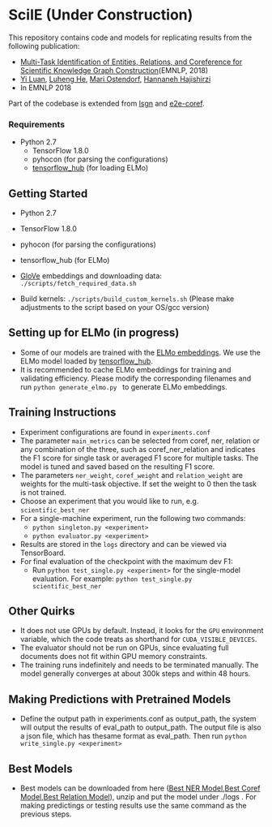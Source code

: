 # SciIE (Under Construction)

This repository contains code and models for replicating results from the following publication:
* [Multi-Task Identification of Entities, Relations, and Coreference for  Scientific Knowledge Graph Construction](https://arxiv.org/pdf/1808.09602.pdf)(EMNLP, 2018)
* [Yi Luan](http://ssli.ee.washington.edu/~luanyi/), [Luheng He](https://homes.cs.washington.edu/~luheng), [Mari Ostendorf](https://ssli.ee.washington.edu/people/mo/), [Hannaneh Hajishirzi](https://homes.cs.washington.edu/~hannaneh/)
* In EMNLP 2018

Part of the codebase is extended from [lsgn](https://github.com/luheng/lsgn) and [e2e-coref](https://github.com/kentonl/e2e-coref). 

### Requirements
* Python 2.7
  * TensorFlow 1.8.0
  * pyhocon (for parsing the configurations)
  * [tensorflow_hub](https://www.tensorflow.org/hub/) (for loading ELMo)

## Getting Started
* Python 2.7
* TensorFlow 1.8.0
* pyhocon (for parsing the configurations)
* tensorflow_hub (for ELMo)

* [GloVe](https://nlp.stanford.edu/projects/glove/) embeddings and downloading data:  
`./scripts/fetch_required_data.sh` 
* Build kernels: `./scripts/build_custom_kernels.sh` (Please make adjustments to the script based on your OS/gcc version)

## Setting up for ELMo (in progress)
* Some of our models are trained with the [ELMo embeddings](https://allennlp.org/elmo). We use the ELMo model loaded by [tensorflow_hub](https://www.tensorflow.org/hub/modules/google/elmo/1).
* It is recommended to cache ELMo embeddings for training and validating efficiency. Please modify the corresponding filenames and run
`python generate_elmo.py ` to generate ELMo embeddings.


## Training Instructions

* Experiment configurations are found in `experiments.conf`
* The parameter `main_metrics` can be selected from coref, ner, relation or any combination of the three, such as coref_ner_relation and indicates the F1 score for single task or averaged F1 score for multiple tasks. The model is tuned and saved based on the resulting F1 score.
* The parameters `ner_weight`, `coref_weight` and `relation_weight` are weights for the multi-task objective. If set the weight to 0 then the task is not trained.
* Choose an experiment that you would like to run, e.g. `scientific_best_ner`
* For a single-machine experiment, run the following two commands:
  * `python singleton.py <experiment>`
  * `python evaluator.py <experiment>`
* Results are stored in the `logs` directory and can be viewed via TensorBoard.
* For final evaluation of the checkpoint with the maximum dev F1:
  * Run `python test_single.py <experiment>` for the single-model evaluation. For example: `python test_single.py scientific_best_ner`

## Other Quirks

* It does not use GPUs by default. Instead, it looks for the `GPU` environment variable, which the code treats as shorthand for `CUDA_VISIBLE_DEVICES`.
* The evaluator should not be run on GPUs, since evaluating full documents does not fit within GPU memory constraints.
* The training runs indefinitely and needs to be terminated manually. The model generally converges at about 300k steps and within 48 hours.

## Making Predictions with Pretrained Models
* Define the output path in experiments.conf as output_path, the system will output the results of eval_path to output_path. The output file is also a json file, which has thesame format as eval_path. Then run
`python write_single.py <experiment>`

## Best Models ##
* Best models can be downloaded from here ([Best NER Model](http://nlp.cs.washington.edu/sciIE/models/scientific_best_ner.zip),[Best Coref Model](http://nlp.cs.washington.edu/sciIE/models/scientific_best_coref.zip),[Best Relation Model](http://nlp.cs.washington.edu/sciIE/models/scientific_best_relation.zip)), unzip and put the model under ./logs . For making predictings or testing results use the same command as the previous steps.